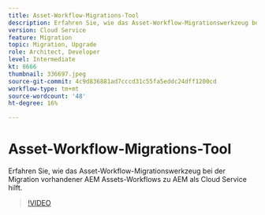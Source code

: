 ```yaml
---
title: Asset-Workflow-Migrations-Tool
description: Erfahren Sie, wie das Asset-Workflow-Migrationswerkzeug bei der Migration vorhandener AEM Assets-Workflows zu AEM als Cloud Service hilft.
version: Cloud Service
feature: Migration
topic: Migration, Upgrade
role: Architect, Developer
level: Intermediate
kt: 8666
thumbnail: 336697.jpeg
source-git-commit: 4c9d836881ad7cccd31c55fa5eddc24dff1200cd
workflow-type: tm+mt
source-wordcount: '48'
ht-degree: 16%

---
```



# Asset-Workflow-Migrations-Tool

Erfahren Sie, wie das Asset-Workflow-Migrationswerkzeug bei der Migration vorhandener AEM Assets-Workflows zu AEM als Cloud Service hilft.

>[!VIDEO](https://video.tv.adobe.com/v/336697/?quality=12&learn=on)
